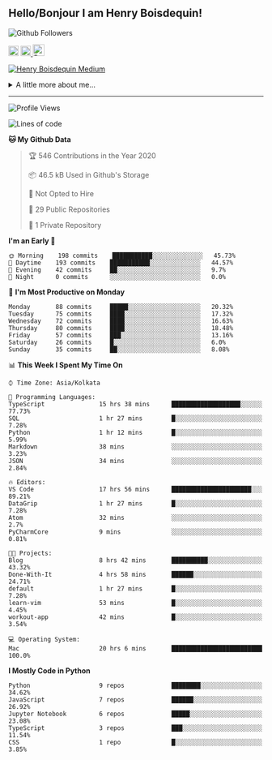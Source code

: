 <!--
**henryboisdequin/henryboisdequin** is a ✨ _special_ ✨ repository because its `README.md` (this file) appears on your GitHub profile.

Here are some ideas to get you started:

- 🔭 I’m currently working on ...
- 🌱 I’m currently learning ...
- 👯 I’m looking to collaborate on ...
- 🤔 I’m looking for help with ...
- 💬 Ask me about ...
- 📫 How to reach me: ...
- 😄 Pronouns: ...
- ⚡ Fun fact: ...
-->
<h2>Hello/Bonjour I am Henry Boisdequin!</h2>

<p align="middle">
    
![Github Followers](https://img.shields.io/github/followers/henryboisdequin?style=social) 

<a href="https://stackoverflow.com/users/13753914/henry"><img src="https://cdns.iconmonstr.com/wp-content/assets/preview/2012/240/iconmonstr-stackoverflow-1.png" alt="StackOverFlow" href="https://stackoverflow.com/users/13753914/henry" width="20" height="auto"></img></a> 
<a href="https://medium.com/@boisdequinh"><img src="https://cdns.iconmonstr.com/wp-content/assets/preview/2018/240/iconmonstr-medium-1.png" alt="Medium" href="https://medium.com/@boisdequinh" width="20" height="auto"></img></a><a href="https://stackoverflow.com/users/13753914/henry">
<a href="https://dev.to/henryboisdequin" class="dev" style="margin-right: 2px;"><img src="https://lh3.googleusercontent.com/mmiuKzIq5YPFyjrfFsiNqeGuJY-Rp6wVvE8kus6vuunOnqInN16GTCCUX1937vEbKw=s360-rw" alt="Dev.to" href="https://dev.to/henryboisdequin" width="23" height="auto"></img></a>


<!-- https://iconmonstr.com/ -->

</p>

[![Henry Boisdequin Medium](https://github-readme-medium.vercel.app/?username=boisdequinh&&limit=2)](https://medium.com/@boisdequinh)

<details>
<summary>A little more about me... </summary>
<br>
    
```typescript
const henryBoisdequin: human = {
    from: ["philippines", "belgium"],
    age: 12,
    languages: ["typescript/javascript", "python"],
    askMeAbout: ["web dev", "machine learning", "fullstack projects", "swimming"],
    technologies: {
        mobile: ["react native"],
        frontEnd: {
            js: ["react.js", "next.js"],
            css: ["bootstrap", "chakra-ui", "saas"]
        },
        backEnd: {
            js: ["node", "express", "graphql", "typeorm"],
            python: ["flask"]
        },
        devOps: ["AWS", "docker"],
        databases: ["postgresql", "redis"],
        otherTools: ["firebase", "tensorflow", "keras", "numpy", "pygame"]
    },
    currentFocus: "Learning React Native",
    hobbies: ["swimming", "programming"],
};
```

</details>

---
<!--START_SECTION:waka-->
![Profile Views](http://img.shields.io/badge/Profile%20Views-192-blue)

![Lines of code](https://img.shields.io/badge/From%20Hello%20World%20I%27ve%20Written-13.2%20million%20lines%20of%20code-blue)

**🐱 My Github Data** 

> 🏆 546 Contributions in the Year 2020
 > 
> 📦 46.5 kB Used in Github's Storage 
 > 
> 🚫 Not Opted to Hire
 > 
> 📜 29 Public Repositories
 > 
> 🔑 1 Private Repository 
 > 
**I'm an Early 🐤** 

```text
🌞 Morning    198 commits    ███████████░░░░░░░░░░░░░░   45.73% 
🌆 Daytime    193 commits    ███████████░░░░░░░░░░░░░░   44.57% 
🌃 Evening    42 commits     ██░░░░░░░░░░░░░░░░░░░░░░░   9.7% 
🌙 Night      0 commits      ░░░░░░░░░░░░░░░░░░░░░░░░░   0.0%

```
📅 **I'm Most Productive on Monday** 

```text
Monday       88 commits     █████░░░░░░░░░░░░░░░░░░░░   20.32% 
Tuesday      75 commits     ████░░░░░░░░░░░░░░░░░░░░░   17.32% 
Wednesday    72 commits     ████░░░░░░░░░░░░░░░░░░░░░   16.63% 
Thursday     80 commits     ████░░░░░░░░░░░░░░░░░░░░░   18.48% 
Friday       57 commits     ███░░░░░░░░░░░░░░░░░░░░░░   13.16% 
Saturday     26 commits     █░░░░░░░░░░░░░░░░░░░░░░░░   6.0% 
Sunday       35 commits     ██░░░░░░░░░░░░░░░░░░░░░░░   8.08%

```


📊 **This Week I Spent My Time On** 

```text
⌚︎ Time Zone: Asia/Kolkata

💬 Programming Languages: 
TypeScript               15 hrs 38 mins      ███████████████████░░░░░░   77.73% 
SQL                      1 hr 27 mins        █░░░░░░░░░░░░░░░░░░░░░░░░   7.28% 
Python                   1 hr 12 mins        █░░░░░░░░░░░░░░░░░░░░░░░░   5.99% 
Markdown                 38 mins             ░░░░░░░░░░░░░░░░░░░░░░░░░   3.23% 
JSON                     34 mins             ░░░░░░░░░░░░░░░░░░░░░░░░░   2.84%

🔥 Editors: 
VS Code                  17 hrs 56 mins      ██████████████████████░░░   89.21% 
DataGrip                 1 hr 27 mins        █░░░░░░░░░░░░░░░░░░░░░░░░   7.28% 
Atom                     32 mins             ░░░░░░░░░░░░░░░░░░░░░░░░░   2.7% 
PyCharmCore              9 mins              ░░░░░░░░░░░░░░░░░░░░░░░░░   0.81%

🐱‍💻 Projects: 
Blog                     8 hrs 42 mins       ██████████░░░░░░░░░░░░░░░   43.32% 
Done-With-It             4 hrs 58 mins       ██████░░░░░░░░░░░░░░░░░░░   24.71% 
default                  1 hr 27 mins        █░░░░░░░░░░░░░░░░░░░░░░░░   7.28% 
learn-vim                53 mins             █░░░░░░░░░░░░░░░░░░░░░░░░   4.45% 
workout-app              42 mins             █░░░░░░░░░░░░░░░░░░░░░░░░   3.54%

💻 Operating System: 
Mac                      20 hrs 6 mins       █████████████████████████   100.0%

```

**I Mostly Code in Python** 

```text
Python                   9 repos             ████████░░░░░░░░░░░░░░░░░   34.62% 
JavaScript               7 repos             ██████░░░░░░░░░░░░░░░░░░░   26.92% 
Jupyter Notebook         6 repos             █████░░░░░░░░░░░░░░░░░░░░   23.08% 
TypeScript               3 repos             ███░░░░░░░░░░░░░░░░░░░░░░   11.54% 
CSS                      1 repo              █░░░░░░░░░░░░░░░░░░░░░░░░   3.85%

```



<!--END_SECTION:waka-->

